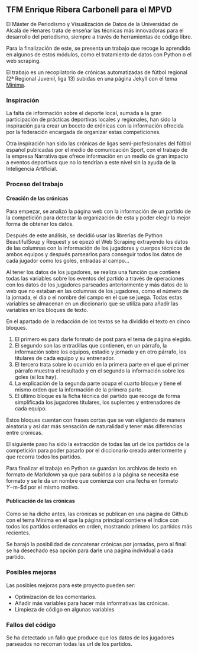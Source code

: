 ## TFM Enrique Ribera Carbonell para el MPVD

El Máster de Periodismo y Visualización de Datos de la Universidad de Alcalá de Henares trata de enseñar las técnicas más innovadoras para el desarrollo del periodismo, siempre a través de herramientas de código libre.

Para la finalización de este, se presenta un trabajo que recoge lo aprendido en algunos de estos módulos, como el tratamiento de datos con Python o el web scraping. 

El trabajo es un recopilatorio de crónicas automatizadas de fútbol regional (2ª Regional Juvenil, liga 13) subidas en una página Jekyll con el tema [Minima](https://github.com/jekyll/minima).

### Inspiración

La falta de información sobre el deporte local, sumada a la gran participación de prácticas deportivas locales y regionales, han sido la inspiración para crear un boceto de crónicas con la información ofrecida por la federación encargada de organizar estas competiciones.

Otra inspiración han sido las crónicas de ligas semi-profesionales del fútbol español publicadas por el medio de comunicación Sport, con el trabajo de la empresa Narrativa que ofrece información en un medio de gran impacto a eventos deportivos que no lo tendrían a este nivel sin la ayuda de la Inteligencia Artificial.

### Proceso del trabajo

#### Creación de las crónicas
Para empezar, se analizó la página web con la información de un partido de la competición para detectar la organización de esta y poder elegir la mejor forma de obtener los datos. 

Después de este análisis, se decidió usar las librerías de Python BeautifulSoup y Request y se epezó el Web Scraping extrayendo los datos de las columnas con la información de los jugadores y cuerpos técnicos de ambos equipos y después parsearlos para conseguir todos los datos de cada jugador como los goles, entradas al campo...

Al tener los datos de los jugadores, se realiza una función que contiene todas las variables sobre los eventos del partido a través de operaciones con los datos de los jugadores parseados anteriormente y más datos de la web que no estaban en las columnas de los jugadores, como el número de la jornada, el día o el nombre del campo en el que se juega. Todas estas variables se almacenan en un diccionario que se utiliza para añadir las variables en los bloques de texto.

En el apartado de la redacción de los textos se ha dividido el texto en cinco bloques. 

1. El primero es para darle formato de post para el tema de página elegido. 
2. El segundo son las entradillas que contienen, en un párrafo, la información sobre los equipos, estadio y jornada y en otro párrafo, los titulares de cada equipo y su entrenador.
3. El tercero trata sobre lo ocurrido en la primera parte en el que el primer párrafo muestra el resultado y en el segundo la información sobre los goles (si los hay).
4. La explicación de la segunda parte ocupa el cuarto bloque y tiene el mismo orden que la información de la primera parte.
5. El último bloque es la ficha técnica del partido que recoge de forma simplificada los jugadores titulares, los suplentes y entrenadores de cada equipo.

Estos bloques cuentan con frases cortas que se van eligiendo de manera aleatoria y así dar más sensación de naturalidad y tener más diferencias entre crónicas.

El siguiente paso ha sido la extracción de todas las url de los partidos de la competición para poder pasarlo por el diccionario creado anteriormente y que recorra todos los partidos.

Para finalizar el trabajo en Python se guardan los archivos de texto en formato de Markdown ya que para subirlos a la página se necesita ese formato y se le da un nombre que comienza con una fecha en formato $Y-$m-$d por el mismo motivo.

#### Publicación de las crónicas

Como se ha dicho antes, las crónicas se publican en una página de Github con el tema Minima en el que la página principal contiene el índice con todos los partidos ordenados en orden, mostrando primero los partidos más recientes.

Se barajó la posibilidad de concatenar crónicas por jornadas, pero al final se ha desechado esa opción para darle una página individual a cada partido.


### Posibles mejoras

Las posibles mejoras para este proyecto pueden ser:

- Optimización de los comentarios.
- Añadir más variables para hacer más informativas las crónicas.
- Limpieza de código en algunas variables

### Fallos del código

Se ha detectado un fallo que produce que los datos de los jugadores parseados no recorran todas las url de los partidos.